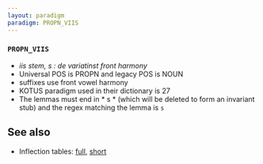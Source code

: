 ```yaml
---
layout: paradigm
paradigm: PROPN_VIIS
---
```

### ` PROPN_VIIS `

* _iis stem, s : de  variatinst front harmony_
* Universal POS is PROPN and legacy POS is NOUN
* suffixes use front vowel harmony
* KOTUS paradigm used in their dictionary is 27
* The lemmas must end in * s * (which will be deleted to form an invariant stub) and the regex matching the lemma is ` s `

## See also

* Inflection tables: [full](gen/V/Viis.html), [short](gen/V/Viis_wikt.html)

